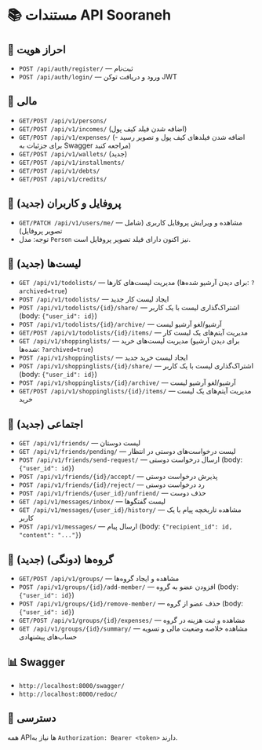 # 📚 مستندات API Sooraneh

## 🔐 احراز هویت
- `POST /api/auth/register/` — ثبت‌نام
- `POST /api/auth/login/` — ورود و دریافت توکن JWT

## 🧾 مالی
- `GET/POST /api/v1/persons/`
- `GET/POST /api/v1/incomes/` (اضافه شدن فیلد کیف پول)
- `GET/POST /api/v1/expenses/` (اضافه شدن فیلدهای کیف پول و تصویر رسید - برای جزئیات به Swagger مراجعه کنید)
- `GET/POST /api/v1/wallets/` (جدید)
- `GET/POST /api/v1/installments/`
- `GET/POST /api/v1/debts/`
- `GET/POST /api/v1/credits/`

## 👤 پروفایل و کاربران (جدید)
- `GET/PATCH /api/v1/users/me/` — مشاهده و ویرایش پروفایل کاربری (شامل تصویر پروفایل)
- توجه: مدل `Person` نیز اکنون دارای فیلد تصویر پروفایل است.

## 📝 لیست‌ها (جدید)
- `GET /api/v1/todolists/` — مدیریت لیست‌های کارها (برای دیدن آرشیو شده‌ها: `?archived=true`)
- `POST /api/v1/todolists/` — ایجاد لیست کار جدید
- `POST /api/v1/todolists/{id}/share/` — اشتراک‌گذاری لیست با یک کاربر (body: `{"user_id": id}`)
- `POST /api/v1/todolists/{id}/archive/` — آرشیو/لغو آرشیو لیست
- `GET/POST /api/v1/todolists/{id}/items/` — مدیریت آیتم‌های یک لیست کار
- `GET /api/v1/shoppinglists/` — مدیریت لیست‌های خرید (برای دیدن آرشیو شده‌ها: `?archived=true`)
- `POST /api/v1/shoppinglists/` — ایجاد لیست خرید جدید
- `POST /api/v1/shoppinglists/{id}/share/` — اشتراک‌گذاری لیست با یک کاربر (body: `{"user_id": id}`)
- `POST /api/v1/shoppinglists/{id}/archive/` — آرشیو/لغو آرشیو لیست
- `GET/POST /api/v1/shoppinglists/{id}/items/` — مدیریت آیتم‌های یک لیست خرید

## 💬 اجتماعی (جدید)
- `GET /api/v1/friends/` — لیست دوستان
- `GET /api/v1/friends/pending/` — لیست درخواست‌های دوستی در انتظار
- `POST /api/v1/friends/send-request/` — ارسال درخواست دوستی (body: `{"user_id": id}`)
- `POST /api/v1/friends/{id}/accept/` — پذیرش درخواست دوستی
- `POST /api/v1/friends/{id}/reject/` — رد درخواست دوستی
- `POST /api/v1/friends/{user_id}/unfriend/` — حذف دوست
- `GET /api/v1/messages/inbox/` — لیست گفتگوها
- `GET /api/v1/messages/{user_id}/history/` — مشاهده تاریخچه پیام با یک کاربر
- `POST /api/v1/messages/` — ارسال پیام (body: `{"recipient_id": id, "content": "..."}`)

## 👥 گروه‌ها (دونگی) (جدید)
- `GET/POST /api/v1/groups/` — مشاهده و ایجاد گروه‌ها
- `POST /api/v1/groups/{id}/add-member/` — افزودن عضو به گروه (body: `{"user_id": id}`)
- `POST /api/v1/groups/{id}/remove-member/` — حذف عضو از گروه (body: `{"user_id": id}`)
- `GET/POST /api/v1/groups/{id}/expenses/` — مشاهده و ثبت هزینه در گروه
- `GET /api/v1/groups/{id}/summary/` — مشاهده خلاصه وضعیت مالی و تسویه حساب‌های پیشنهادی

## 📊 Swagger
- `http://localhost:8000/swagger/`
- `http://localhost:8000/redoc/`

## 🔑 دسترسی
همه APIها نیاز به `Authorization: Bearer <token>` دارند.

